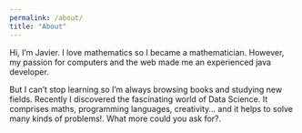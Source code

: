 ```yaml
---
permalink: /about/
title: "About"
---
```


Hi, I’m Javier. I love mathematics so I became a mathematician. However, my passion for computers and the web made me an experienced java developer.

But I can’t stop learning so I’m always browsing books and studying new fields. Recently I discovered the fascinating world of Data Science. It comprises maths, programming languages, creativity… and it helps to solve many kinds of problems!. What more could you ask for?.
